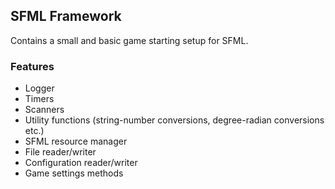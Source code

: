 ## SFML Framework

Contains a small and basic game starting setup for SFML.

### Features

* Logger
* Timers
* Scanners
* Utility functions (string-number conversions, degree-radian conversions etc.)
* SFML resource manager
* File reader/writer
* Configuration reader/writer
* Game settings methods